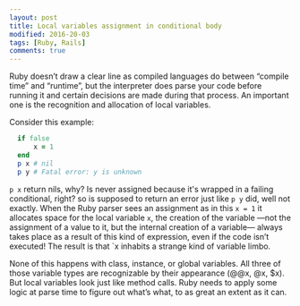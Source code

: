 ```yaml
---
layout: post
title: Local variables assignment in conditional body
modified: 2016-20-03
tags: [Ruby, Rails]
comments: true
---
```



Ruby doesn’t draw a clear line as compiled languages do between “compile time” and “runtime”, but the interpreter does parse your code before running it and certain decisions are made during that process. An important one is the recognition and allocation of local variables.

Consider this example:


```ruby
  if false
	  x = 1
  end
  p x # nil
  p y # Fatal error: y is unknown
```

`p x` return nils, why? Is never assigned because it's wrapped in a failing conditional, right? so is supposed to return an error just like `p y` did, well not exactly. When the Ruby parser sees an assignment as in this `x = 1` it allocates space for the local variable `x`, the creation of the variable —not the assignment of a value to it, but the internal creation of a variable— always takes place as a result of this kind of expression, even if the code isn’t executed! The result is that `x inhabits a strange kind of variable limbo.

None of this happens with class, instance, or global variables. All three of those
variable types are recognizable by their appearance (@@x, @x, $x). But local variables look just like method calls. Ruby needs to apply some logic at parse time to figure out what’s what, to as great an extent as it can.
